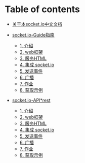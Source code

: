 # Table of contents
* [关于本socket.io中文文档](README.md)
* [socket.io-Guide指南]()
    * [1. 介绍](guide/1-introduction.md)
    * [2. web框架](guide/2-the_web_framework.md)
    * [3. 服务HTML](guide/3-serving_html.md)
    * [4. 集成 socket.io](guide/4-integrating_socket.io.md)
    * [5. 发送事件](guide/5-emitting_events.md)
    * [6. 广播](guide/6-broadcasting.md)
    * [7. 作业](guide/7-homework.md)
    * [8. 获取示例](guide/8-getting_this_example.md)

* [socket.io-API*rest]()
    * [1. 介绍](guide/1-introduction.md)
    * [2. web框架](guide/2-the_web_framework.md)
    * [3. 服务HTML](guide/3-serving_html.md)
    * [4. 集成 socket.io](guide/4-integrating_socket.io.md)
    * [5. 发送事件](guide/5-emitting_events.md)
    * [6. 广播](guide/6-broadcasting.md)
    * [7. 作业](guide/7-homework.md)
    * [8. 获取示例](guide/8-getting_this_example.md)


